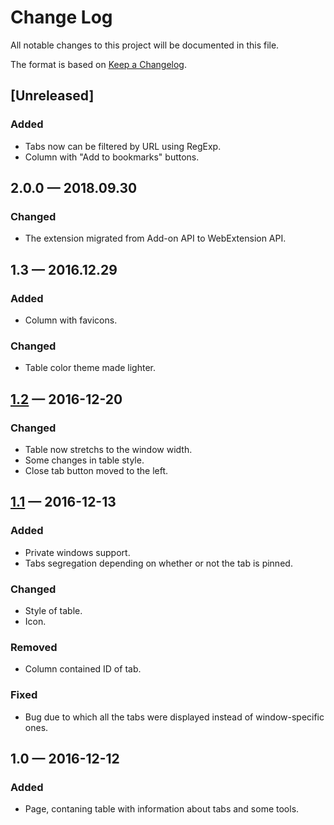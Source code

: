 # Change Log
All notable changes to this project will be documented in this file.

The format is based on [Keep a Changelog](http://keepachangelog.com/).

## [Unreleased]
### Added
- Tabs now can be filtered by URL using RegExp.
- Column with "Add to bookmarks" buttons.

## 2.0.0 — 2018.09.30
### Changed
- The extension migrated from Add-on API to WebExtension API.

## 1.3 — 2016.12.29
### Added
- Column with favicons.

### Changed
- Table color theme made lighter.


## [1.2] — 2016-12-20
### Changed
- Table now stretchs to the window width.
- Some changes in table style.
- Close tab button moved to the left.

## [1.1] — 2016-12-13
### Added
- Private windows support.
- Tabs segregation depending on whether or not the tab is pinned.

### Changed
- Style of table.
- Icon.

### Removed
- Column contained ID of tab.

### Fixed
- Bug due to which all the tabs were displayed instead of window-specific ones.

## 1.0 — 2016-12-12
### Added
- Page, contaning table with information about tabs and some tools.

[1.2]: https://github.com/rybval/list_tabs/compare/v1.1...v1.2
[1.1]: https://github.com/rybval/list_tabs/compare/v1.0...v1.1
